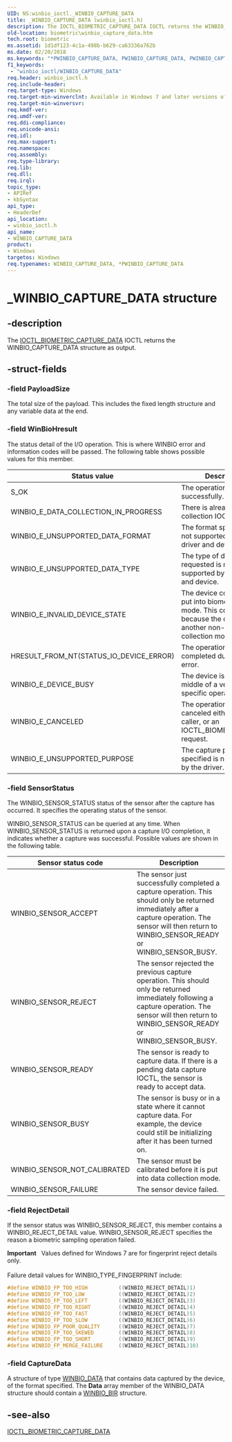 ```yaml
---
UID: NS:winbio_ioctl._WINBIO_CAPTURE_DATA
title: _WINBIO_CAPTURE_DATA (winbio_ioctl.h)
description: The IOCTL_BIOMETRIC_CAPTURE_DATA IOCTL returns the WINBIO_CAPTURE_DATA structure as output.
old-location: biometric\winbio_capture_data.htm
tech.root: biometric
ms.assetid: 1d1df123-4c1a-498b-b629-ca63336a762b
ms.date: 02/20/2018
ms.keywords: "*PWINBIO_CAPTURE_DATA, PWINBIO_CAPTURE_DATA, PWINBIO_CAPTURE_DATA structure pointer [Biometric Devices], WINBIO_CAPTURE_DATA, WINBIO_CAPTURE_DATA structure [Biometric Devices], _WINBIO_CAPTURE_DATA, biometric.winbio_capture_data, biometric_ref_be8dfe0a-ed13-4b31-af93-8fde60a1640f.xml, winbio_ioctl/PWINBIO_CAPTURE_DATA, winbio_ioctl/WINBIO_CAPTURE_DATA"
f1_keywords:
 - "winbio_ioctl/WINBIO_CAPTURE_DATA"
req.header: winbio_ioctl.h
req.include-header: 
req.target-type: Windows
req.target-min-winverclnt: Available in Windows 7 and later versions of Windows.
req.target-min-winversvr: 
req.kmdf-ver: 
req.umdf-ver: 
req.ddi-compliance: 
req.unicode-ansi: 
req.idl: 
req.max-support: 
req.namespace: 
req.assembly: 
req.type-library: 
req.lib: 
req.dll: 
req.irql: 
topic_type:
- APIRef
- kbSyntax
api_type:
- HeaderDef
api_location:
- winbio_ioctl.h
api_name:
- WINBIO_CAPTURE_DATA
product:
- Windows
targetos: Windows
req.typenames: WINBIO_CAPTURE_DATA, *PWINBIO_CAPTURE_DATA
---
```


# _WINBIO_CAPTURE_DATA structure


## -description


The <a href="https://docs.microsoft.com/windows-hardware/drivers/ddi/winbio_ioctl/ni-winbio_ioctl-ioctl_biometric_capture_data">IOCTL_BIOMETRIC_CAPTURE_DATA</a> IOCTL returns the WINBIO_CAPTURE_DATA structure as output.


## -struct-fields




### -field PayloadSize

 The total size of the payload.  This includes the fixed length structure and any variable data at the end.

### -field WinBioHresult

The status detail of the I/O operation.  This is where WINBIO error and information codes will be passed. The following table shows possible values for this member.

|Status value|Description|
|--- |--- |
|S_OK|The operation completed successfully.|
|WINBIO_E_DATA_COLLECTION_IN_PROGRESS|There is already a data collection IOCTL pending.|
|WINBIO_E_UNSUPPORTED_DATA_FORMAT|The format specified is not supported by this driver and device.|
|WINBIO_E_UNSUPPORTED_DATA_TYPE|The type of data requested is not supported by this driver and device.|
|WINBIO_E_INVALID_DEVICE_STATE|The device could not be put into biometric capture mode.  This could be because the device is in another non-data collection mode.|
|HRESULT_FROM_NT(STATUS_IO_DEVICE_ERROR)|The operation was not completed due to device error.|
|WINBIO_E_DEVICE_BUSY|The device is in the middle of a vendor-specific operation.|
|WINBIO_E_CANCELED|The operation was canceled either by the caller, or an IOCTL_BIOMETRIC_RESET request.|
|WINBIO_E_UNSUPPORTED_PURPOSE|The capture purpose specified is not supported by the driver.|

### -field SensorStatus

The WINBIO_SENSOR_STATUS status of the sensor after the capture has occurred. It specifies the operating status of the sensor.

WINBIO_SENSOR_STATUS can be queried at any time.  When WINBIO_SENSOR_STATUS is returned upon a capture I/O completion, it indicates whether a capture was successful. Possible values are shown in the following table.

|Sensor status code|Description|
|--- |--- |
|WINBIO_SENSOR_ACCEPT|The sensor just successfully completed a capture operation.  This should only be returned immediately after a capture operation.  The sensor will then return to WINBIO_SENSOR_READY or WINBIO_SENSOR_BUSY.|
|WINBIO_SENSOR_REJECT|The sensor rejected the previous capture operation.  This should only be returned immediately following a capture operation.  The sensor will then return to WINBIO_SENSOR_READY or WINBIO_SENSOR_BUSY.|
|WINBIO_SENSOR_READY|The sensor is ready to capture data.  If there is a pending data capture IOCTL, the sensor is ready to accept data.|
|WINBIO_SENSOR_BUSY|The sensor is busy or in a state where it cannot capture data.  For example, the device could still be initializing after it has been turned on.|
|WINBIO_SENSOR_NOT_CALIBRATED|The sensor must be calibrated before it is put into data collection mode.|
|WINBIO_SENSOR_FAILURE|The sensor device failed.|

### -field RejectDetail

If the sensor status was WINBIO_SENSOR_REJECT, this member contains a WINBIO_REJECT_DETAIL value. WINBIO_SENSOR_REJECT specifies the reason a biometric sampling operation failed.

<div class="alert"><b>Important</b>    Values defined for Windows 7 are for fingerprint reject details only.</div>
<div> </div>
Failure detail values for WINBIO_TYPE_FINGERPRINT include:

```cpp
#define WINBIO_FP_TOO_HIGH          ((WINBIO_REJECT_DETAIL)1)
#define WINBIO_FP_TOO_LOW           ((WINBIO_REJECT_DETAIL)2)
#define WINBIO_FP_TOO_LEFT          ((WINBIO_REJECT_DETAIL)3)
#define WINBIO_FP_TOO_RIGHT         ((WINBIO_REJECT_DETAIL)4)
#define WINBIO_FP_TOO_FAST          ((WINBIO_REJECT_DETAIL)5)
#define WINBIO_FP_TOO_SLOW          ((WINBIO_REJECT_DETAIL)6)
#define WINBIO_FP_POOR_QUALITY      ((WINBIO_REJECT_DETAIL)7)
#define WINBIO_FP_TOO_SKEWED        ((WINBIO_REJECT_DETAIL)8)
#define WINBIO_FP_TOO_SHORT         ((WINBIO_REJECT_DETAIL)9)
#define WINBIO_FP_MERGE_FAILURE     ((WINBIO_REJECT_DETAIL)10)
```

### -field CaptureData

A structure of type <a href="https://docs.microsoft.com/windows-hardware/drivers/ddi/winbio_ioctl/ns-winbio_ioctl-_winbio_data">WINBIO_DATA</a> that contains data captured by the device, of the format specified. The <b>Data</b> array member of the WINBIO_DATA structure should contain a <a href="https://docs.microsoft.com/windows-hardware/drivers/ddi/winbio_types/ns-winbio_types-_winbio_bir">WINBIO_BIR</a> structure.


## -see-also




<a href="https://docs.microsoft.com/windows-hardware/drivers/ddi/winbio_ioctl/ni-winbio_ioctl-ioctl_biometric_capture_data">IOCTL_BIOMETRIC_CAPTURE_DATA</a>
 

 

